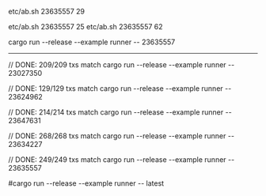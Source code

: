etc/ab.sh 23635557 29

etc/ab.sh 23635557 25
etc/ab.sh 23635557 62

cargo run --release --example runner -- 23635557

---

// DONE: 209/209 txs match
cargo run --release --example runner -- 23027350

// DONE: 129/129 txs match
cargo run --release --example runner -- 23624962

// DONE: 214/214 txs match
cargo run --release --example runner -- 23647631

// DONE: 268/268 txs match
cargo run --release --example runner -- 23634227

// DONE: 249/249 txs match 
cargo run --release --example runner -- 23635557

#cargo run --release --example runner -- latest
